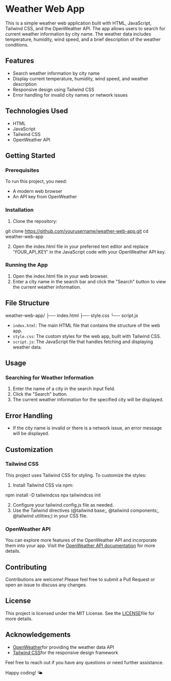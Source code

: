 # Weather Web App

This is a simple weather web application built with HTML, JavaScript, Tailwind CSS, and the OpenWeather API. The app allows users to search for current weather information by city name. The weather data includes temperature, humidity, wind speed, and a brief description of the weather conditions.

## Features

* Search weather information by city name
* Display current temperature, humidity, wind speed, and weather description
* Responsive design using Tailwind CSS
* Error handling for invalid city names or network issues

## Technologies Used

* HTML
* JavaScript
* Tailwind CSS
* OpenWeather API

## Getting Started

### Prerequisites
To run this project, you need:

* A modern web browser
* An API key from OpenWeather

### Installation

1. Clone the repository:

git clone https://github.com/yourusername/weather-web-app.git
cd weather-web-app

2. Open the index.html file in your preferred text editor and replace 'YOUR_API_KEY' in the JavaScript code with your OpenWeather API key.

### Running the App
1. Open the index.html file in your web browser.
2. Enter a city name in the search bar and click the "Search" button to view the current weather information.

## File Structure

weather-web-app/
├── index.html
├── style.css
└── script.js
* `index.html`: The main HTML file that contains the structure of the web app.
* `style.css`: The custom styles for the web app, built with Tailwind CSS.
* `script.js`: The JavaScript file that handles fetching and displaying weather data.

## Usage

### Searching for Weather Information
1. Enter the name of a city in the search input field.
2. Click the "Search" button.
3. The current weather information for the specified city will be displayed.

## Error Handling
* If the city name is invalid or there is a network issue, an error message will be displayed.

## Customization

### Tailwind CSS
This project uses Tailwind CSS for styling. To customize the styles:

1. Install Tailwind CSS via npm:
   
  npm install -D tailwindcss
  npx tailwindcss init

2. Configure your tailwind.config.js file as needed.
3. Use the Tailwind directives (@tailwind base;, @tailwind components;, @tailwind utilities;) in your CSS file.

### OpenWeather API
You can explore more features of the OpenWeather API and incorporate them into your app. Visit the [OpenWeather API documentation](https://openweathermap.org/api) for more details.

## Contributing

Contributions are welcome! Please feel free to submit a Pull Request or open an issue to discuss any changes.

## License

This project is licensed under the MIT License. See the [LICENSE](https://www.mit.edu/~amini/LICENSE.md)file for more details.

## Acknowledgements

* [OpenWeather](https://openweathermap.org)for providing the weather data API
* [Tailwind CSS](https://tailwindcss.com)for the responsive design framework

Feel free to reach out if you have any questions or need further assistance.

Happy coding! 🌤️
